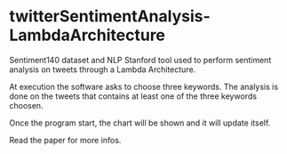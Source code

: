 # twitterSentimentAnalysis-LambdaArchitecture

Sentiment140 dataset and NLP Stanford tool used to perform sentiment analysis on tweets through a Lambda Architecture.

At execution the software asks to choose three keywords. The analysis is done on the tweets that contains at least
one of the three keywords choosen.

Once the program start, the chart will be shown and it will update itself.

Read the paper for more infos.
